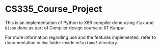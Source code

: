 # CS335_Course_Project

This is an implementation of Python to X86 compiler done using `flex` and `bison` done as part of Compiler design course at IIT Kanpur.

For more information regarding use and the features implemented, refer to documentation in `doc` folder inside `milestone3` directory.